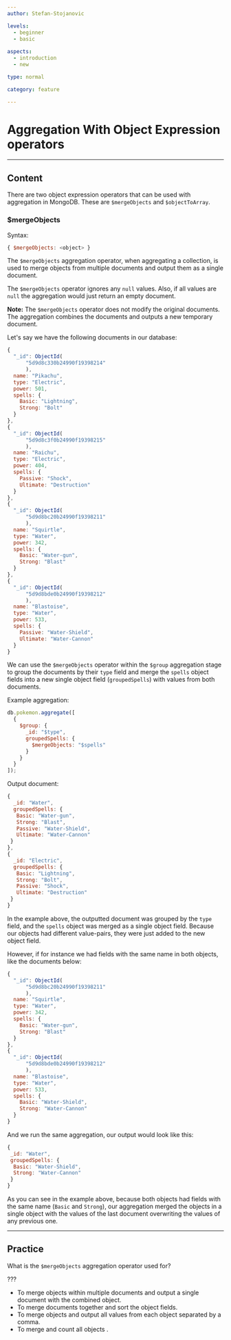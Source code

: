 ```yaml
---
author: Stefan-Stojanovic

levels:
  - beginner
  - basic
  
aspects:
  - introduction
  - new

type: normal

category: feature

---
```


# Aggregation With Object Expression operators

---
## Content

There are two object expression operators that can be used with aggregation in MongoDB. These are `$mergeObjects` and `$objectToArray`.

### $mergeObjects

Syntax:
```javascript
{ $mergeObjects: <object> }
```

The `$mergeObjects` aggregation operator, when aggregating a collection, is used to merge objects from multiple documents and output them as a single document.

The `$mergeObjects` operator ignores any `null` values. Also, if all values are `null` the aggregation would just return an empty document. 

**Note:** The `$mergeObjects` operator does not modify the original documents. The aggregation combines the documents and outputs a new temporary document.

Let's say we have the following documents in our database:
```javascript
{
  "_id": ObjectId(
      "5d9d8c330b24990f19398214"
      ),
  name: "Pikachu",
  type: "Electric",
  power: 501,
  spells: {
    Basic: "Lightning",
    Strong: "Bolt"
  }
},
{
  "_id": ObjectId(
      "5d9d8c3f0b24990f19398215"
      ),
  name: "Raichu",
  type: "Electric",
  power: 404,
  spells: {
    Passive: "Shock",
    Ultimate: "Destruction"
  }
},
{
  "_id": ObjectId(
      "5d9d8bc20b24990f19398211"
      ),
  name: "Squirtle",
  type: "Water",
  power: 342,
  spells: {
    Basic: "Water-gun",
    Strong: "Blast"
  }
},
{
  "_id": ObjectId(
      "5d9d8bde0b24990f19398212"
      ),
  name: "Blastoise",
  type: "Water",
  power: 533,
  spells: {
    Passive: "Water-Shield",
    Ultimate: "Water-Cannon"
  }
}
```  

We can use the `$mergeObjects` operator within the `$group` aggregation stage to group the documents by their `type` field and merge the `spells` object fields into a new single object field (`groupedSpells`) with values from both documents.

Example aggregation:
```javascript
db.pokemon.aggregate([
  {
    $group: {
      _id: "$type",
      groupedSpells: {
        $mergeObjects: "$spells"
      }
    }
  }
]);
```

Output document:
```javascript
{
  _id: "Water",
  groupedSpells: {
   Basic: "Water-gun",
   Strong: "Blast",
   Passive: "Water-Shield",
   Ultimate: "Water-Cannon"
 }
},
{
  _id: "Electric",
  groupedSpells: {
   Basic: "Lightning",
   Strong: "Bolt",
   Passive: "Shock",
   Ultimate: "Destruction"
 }
}
```

In the example above, the outputted document was grouped by the `type` field, and the `spells` object was merged as a single object field. Because our objects had different value-pairs, they were just added to the new object field. 

However, if for instance we had fields with the same name in both objects, like the documents below:
```javascript
{
  "_id": ObjectId(
      "5d9d8bc20b24990f19398211"
      ),
  name: "Squirtle",
  type: "Water",
  power: 342,
  spells: {
    Basic: "Water-gun",
    Strong: "Blast"
  }
},
{
  "_id": ObjectId(
      "5d9d8bde0b24990f19398212"
      ),
  name: "Blastoise",
  type: "Water",
  power: 533,
  spells: {
    Basic: "Water-Shield",
    Strong: "Water-Cannon"
  }
}
```

And we run the same aggregation, our output would look like this:
```javascript
{
 _id: "Water",
 groupedSpells: {
  Basic: "Water-Shield",
  Strong: "Water-Cannon"
 }
}
```

As you can see in the example above, because both objects had fields with the same name (`Basic` and `Strong`), our aggregation merged the objects in a single object with the values of the last document overwriting the values of any previous one.

---
## Practice

What is the `$mergeObjects` aggregation operator used for?

???

* To merge objects within multiple documents and output a single document with the combined object.
* To merge documents together and sort the object fields.
* To merge objects and output all values from each object separated by a comma.
* To merge and count all objects .
